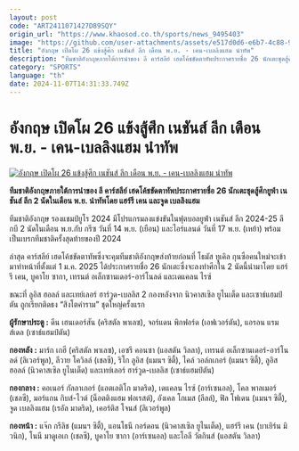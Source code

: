 ```yaml
---
layout: post
code: "ART2411071427D89SQY"
origin_url: "https://www.khaosod.co.th/sports/news_9495403"
image: "https://github.com/user-attachments/assets/e517d0d6-e6b7-4c88-9a1e-dfb95528dd74"
title: "อังกฤษ เปิดโผ 26 แข้งสู้ศึก เนชันส์ ลีก เดือน พ.ย. - เคน-เบลลิงแฮม นำทัพ"
description: "ทีมชาติอังกฤษภายใต้การนำของ ลี คาร์สลีย์ เฮดโค้ชขัดตาทัพประกาศรายชื่อ 26 นักเตะชุดสู้ศึกยูฟ่า เนชันส์ ลีก 2 นัดในเดือน พ.ย. นำทัพโดย แฮร์รี เคน และจูด เบลลิงแฮม"
category: "SPORTS"
language: "th"
date: 2024-11-07T14:31:33.749Z
---
```


# อังกฤษ เปิดโผ 26 แข้งสู้ศึก เนชันส์ ลีก เดือน พ.ย. - เคน-เบลลิงแฮม นำทัพ

[![อังกฤษ เปิดโผ 26 แข้งสู้ศึก เนชันส์ ลีก เดือน พ.ย. - เคน-เบลลิงแฮม นำทัพ](https://www.khaosod.co.th/wpapp/uploads/2024/11/england-6533.jpg "อังกฤษ เปิดโผ 26 แข้งสู้ศึก เนชันส์ ลีก เดือน พ.ย. - เคน-เบลลิงแฮม นำทัพ")](https://www.khaosod.co.th/wpapp/uploads/2024/11/england-6533.jpg)

**ทีมชาติอังกฤษภายใต้การนำของ ลี คาร์สลีย์ เฮดโค้ชขัดตาทัพประกาศรายชื่อ 26 นักเตะชุดสู้ศึกยูฟ่า เนชันส์ ลีก 2 นัดในเดือน พ.ย. นำทัพโดย แฮร์รี เคน และจูด เบลลิงแฮม**

ทีมชาติอังกฤษ รองแชมป์ยูโร 2024 มีโปรแกรมลงแข่งขันในฟุตบอลยูฟ่า เนชันส์ ลีก 2024-25 ลีกบี 2 นัดในเดือน พ.ย.กับ กรีซ วันที่ 14 พ.ย. (เยือน) และไอร์แลนด์ วันที่ 17 พ.ย. (เหย้า) พร้อมเป็นเบรกทีมชาติครั้งสุดท้ายของปี 2024

ล่าสุด คาร์สลีย์ เฮดโค้ชขัดตาทัพซึ่งจะคุมทีมชาติอังกฤษส่งท้ายก่อนที่ โธมัส ทูเคิล กุนซือคนใหม่จะเข้ามาทำหน้าที่ตั้งแต่ 1 ม.ค. 2025 ได้ประกาศรายชื่อ 26 นักเตะซึ่งจะลงทำศึกใน 2 นัดนี้นำมาโดย แฮร์รี เคน, บูคาโย ซากา, เทรนต์ อเล็กซานเดอร์-อาร์โนลด์ และเดแคลน ไรซ์

ขณะที่ ลูอิส ฮอลล์ และเทย์เลอร์ ฮาร์วูด-เบลลิส 2 กองหลังจาก นิวคาสเซิล ยูไนเต็ด และเซาธ์แฮมป์ตัน ถูกเรียกติดธง “สิงโตคำราม” ชุดใหญ่ครั้งแรก



**ผู้รักษาประตู :** ดีน เฮนเดอร์สัน (คริสตัล พาเลซ), จอร์แดน พิกฟอร์ด (เอฟเวอร์ตัน), แอรอน แรมส์เดล (เซาธ์แฮมป์ตัน)

**กองหลัง :** มาร์ก เกฮี (คริสตัล พาเลซ), เอซรี คอนซา (แอสตัน วิลลา), เทรนต์ อเล็กซานเดอร์-อาร์โนลด์ (ลิเวอร์พูล), ลีวาย โควิลล์ (เชลซี), ริโก ลูอิส (แมนฯ ซิตี้), ไคล์ วอล์กเกอร์ (แมนฯ ซิตี้), ลูอิส ฮอลล์ (นิวคาสเซิล ยูไนเต็ด) และเทย์เลอร์ ฮาร์วูด-เบลลิส (เซาธ์แฮมป์ตัน)

**กองกลาง :** คอเนอร์ กัลลาเกอร์ (แอตเลติโก มาดริด), เดแคลน ไรซ์ (อาร์เซนอล), โคล พาลเมอร์ (เชลซี), มอร์แกน กิบส์-ไวต์ (น็อตติงแฮม ฟอเรสต์), อังเคล โกเมส (ลีลล์), ฟิล โฟเดน (แมนฯ ซิตี้), จูด เบลลิงแฮม (เรอัล มาดริด), เคอร์ติส โจนส์ (ลิเวอร์พูล)

**กองหน้า :** แจ๊ก กรีลิช (แมนฯ ซิตี้), แอนโธนี กอร์ดอน (นิวคาสเซิล ยูไนเต็ด), แฮร์รี เคน (บาเยิร์น มิวนิก), โนนี มาดูเอเก (เชลซี), บูคาโย ซากา (อาร์เซนอล) และโอลี วัตกินส์ (แอสตัน วิลลา)